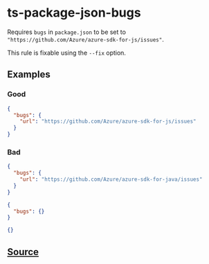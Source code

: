 # ts-package-json-bugs

Requires `bugs` in `package.json` to be set to `"https://github.com/Azure/azure-sdk-for-js/issues"`.

This rule is fixable using the `--fix` option.

## Examples

### Good

```json
{
  "bugs": {
    "url": "https://github.com/Azure/azure-sdk-for-js/issues"
  }
}
```

### Bad

```json
{
  "bugs": {
    "url": "https://github.com/Azure/azure-sdk-for-java/issues"
  }
}
```

```json
{
  "bugs": {}
}
```

```json
{}
```

## [Source](https://azure.github.io/azure-sdk/typescript_implementation.html#ts-package-json-bugs)
